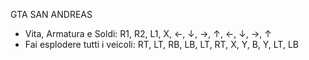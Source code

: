GTA SAN ANDREAS
- Vita, Armatura e Soldi: R1, R2, L1, X, ←, ↓, →, ↑, ←, ↓, →, ↑ 
- Fai esplodere tutti i veicoli: RT, LT, RB, LB, LT, RT, X, Y, B, Y, LT, LB

